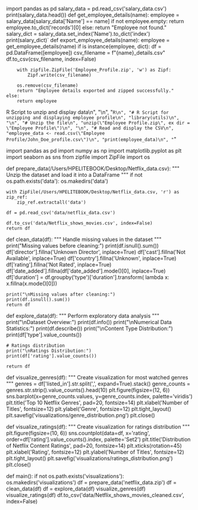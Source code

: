 import pandas as pd
salary_data = pd.read_csv('salary_data.csv')
print(salary_data.head())
def get_employee_details(name):
    employee = salary_data[salary_data['Name'] == name]
    if not employee.empty:
        return employee.to_dict('records')[0]
    else:
        return "Employee not found."
salary_dict = salary_data.set_index('Name').to_dict('index')
print(salary_dict)`
def export_employee_details(name):
    employee = get_employee_details(name)
    if is instance(employee, dict):
        df = pd.DataFrame([employee])
        csv_filename = f"{name}_details.csv"
        df.to_csv(csv_filename, index=False)
        
        with zipfile.ZipFile('Employee_Profile.zip', 'w') as Zipf:
            Zipf.write(csv_filename)
        
        os.remove(csv_filename)
        return "Employee details exported and zipped successfully."
    else:
        return employee


R Script to unzip and display data\n",
    "\n",
    "```R\n",
    "# R Script for unzipping and displaying employee profile\n",
    "library(utils)\n",
    "\n",
    "# Unzip the file\n",
    "unzip(\"Employee Profile.zip\", ex dir = \"Employee Profile\")\n",
    "\n",
    "# Read and display the CSV\n",
    "employee_data <- read.csv(\"Employee Profile/John_Doe_profile.csv\")\n",
    "print(employee_data)\n",
    "```"

import pandas as pd
import numpy as np
import matplotlib.pyplot as plt
import seaborn as sns
from zipfile import ZipFile
import os

def prepare_data(/Users/HPELITEBOOK/Desktop/Netflix_data.csv):
    """
    Unzip the dataset and load it into a DataFrame
    """
    if not os.path.exists('data'):
        os.makedirs('data')
    
    with ZipFile(/Users/HPELITEBOOK/Desktop/Netflix_data.csv, 'r') as zip_ref:
        zip_ref.extractall('data')
    
    df = pd.read_csv('data/netflix_data.csv')
    
    df.to_csv('data/Netflix_shows_movies.csv', index=False)
    return df

def clean_data(df):
    """
    Handle missing values in the dataset
    """
    print("Missing values before cleaning:")
    print(df.isnull().sum())
    df['director'].fillna('Unknown Director', inplace=True)
    df['cast'].fillna('Not Available', inplace=True)
    df['country'].fillna('Unknown', inplace=True)
    df['rating'].fillna('Not Rated', inplace=True)
    df['date_added'].fillna(df['date_added'].mode()[0], inplace=True)
    df['duration'] = df.groupby('type')['duration'].transform(
        lambda x: x.fillna(x.mode()[0]))
    
    print("\nMissing values after cleaning:")
    print(df.isnull().sum())
    return df

def explore_data(df):
    """
    Perform exploratory data analysis
    """
    print("\nDataset Overview:")
    print(df.info())
    print("\nNumerical Data Statistics:")
    print(df.describe())
    print("\nContent Type Distribution:")
    print(df['type'].value_counts())
    
    # Ratings distribution
    print("\nRatings Distribution:")
    print(df['rating'].value_counts())
    
    return df

def visualize_genres(df):
    """
    Create visualization for most watched genres
    """
    genres = df['listed_in'].str.split(',', expand=True).stack()
    genre_counts = genres.str.strip().value_counts().head(10)
    plt.figure(figsize=(12, 6))
    sns.barplot(x=genre_counts.values, y=genre_counts.index, palette='viridis')
    plt.title('Top 10 Netflix Genres', pad=20, fontsize=14)
    plt.xlabel('Number of Titles', fontsize=12)
    plt.ylabel('Genre', fontsize=12)
    plt.tight_layout()
    plt.savefig('visualizations/genre_distribution.png')
    plt.close()

def visualize_ratings(df):
    """
    Create visualization for ratings distribution
    """
    plt.figure(figsize=(10, 6))
    sns.countplot(data=df, x='rating', order=df['rating'].value_counts().index, 
                 palette='Set2')
    plt.title('Distribution of Netflix Content Ratings', pad=20, fontsize=14)
    plt.xticks(rotation=45)
    plt.xlabel('Rating', fontsize=12)
    plt.ylabel('Number of Titles', fontsize=12)
    plt.tight_layout()
    plt.savefig('visualizations/ratings_distribution.png')
    plt.close()

def main():
    if not os.path.exists('visualizations'):
        os.makedirs('visualizations')
    df = prepare_data('netflix_data.zip')
    df = clean_data(df)
    df = explore_data(df)
    visualize_genres(df)
    visualize_ratings(df)
    df.to_csv('data/Netflix_shows_movies_cleaned.csv', index=False)



